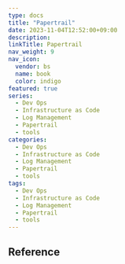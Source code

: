 ```yaml
---
type: docs
title: "Papertrail"
date: 2023-11-04T12:52:00+09:00
description:
linkTitle: Papertrail
nav_weight: 9
nav_icon:
  vendor: bs
  name: book
  color: indigo
featured: true
series:
  - Dev Ops
  - Infrastructure as Code
  - Log Management
  - Papertrail
  - tools
categories:
  - Dev Ops
  - Infrastructure as Code
  - Log Management
  - Papertrail
  - tools
tags:
  - Dev Ops
  - Infrastructure as Code
  - Log Management
  - Papertrail
  - tools
---
```


## Reference
